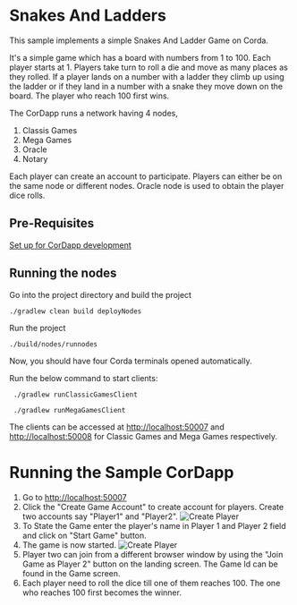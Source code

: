 # Snakes And Ladders

This sample implements a simple Snakes And Ladder Game on Corda.

It's a simple game which has a board with numbers from 1 to 100. Each player starts at 1. 
Players take turn to roll a die and move as many places as they rolled. If a player lands on a number 
with a ladder they climb up using the ladder or if they land in a number with a snake they move down on the board.
The player who reach 100 first wins.

The CorDapp runs  a network having 4 nodes, 
1. Classis Games
2. Mega Games
3. Oracle
4. Notary

Each player can create an account to participate. Players can either be on the same node or different nodes. 
Oracle node is used to obtain the player dice rolls.

## Pre-Requisites
[Set up for CorDapp development](https://docs.r3.com/en/platform/corda/4.12/community/getting-set-up.html)


## Running the nodes
Go into the project directory and build the project
```
./gradlew clean build deployNodes
```
Run the project
```
./build/nodes/runnodes
```

Now, you should have four Corda terminals opened automatically.

Run the below command to start clients:

``` ./gradlew runClassicGamesClient```

``` ./gradlew runMegaGamesClient```

The clients can be accessed at [http://localhost:50007](http://localhost:50007) and [http://localhost:50008](http://localhost:50008) for Classic Games and Mega Games respectively.

# Running the Sample CorDapp

1. Go to [http://localhost:50007](http://localhost:50007)
2. Click the "Create Game Account" to create account for players. Create two accounts say "Player1" and "Player2".
    ![Create Player](./snaps/Create_Player.png)
3. To State the Game enter the player's name in Player 1 and Player 2 field and click on "Start Game" button.
4. The game is now started.
    ![Create Player](./snaps/game.png)
5. Player two can join from a different browser window by using the "Join Game as Player 2" button on the landing screen.
   The Game Id can be found in the Game screen.
6. Each player need to roll the dice till one of them reaches 100. The one who reaches 100 first becomes the winner.   




